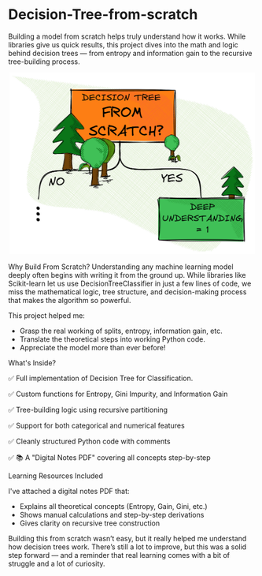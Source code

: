 # Decision-Tree-from-scratch
Building a model from scratch helps truly understand how it works. While libraries give us quick results, this project dives into the math and logic behind decision trees — from entropy and information gain to the recursive tree-building process.

<p align="center">
  <img src="example.png" width="500"/>
</p>

 Why Build From Scratch?
Understanding any machine learning model deeply often begins with writing it from the ground up. While libraries like Scikit-learn let us use DecisionTreeClassifier in just a few lines of code, we miss the mathematical logic, tree structure, and decision-making process that makes the algorithm so powerful.

This project helped me:

* Grasp the real working of splits, entropy, information gain, etc.
* Translate the theoretical steps into working Python code.
* Appreciate the model more than ever before!
  
What's Inside?

✅ Full implementation of Decision Tree for Classification.

✅ Custom functions for Entropy, Gini Impurity, and Information Gain

✅ Tree-building logic using recursive partitioning

✅ Support for both categorical and numerical features

✅ Cleanly structured Python code with comments

✅ 📚 A "Digital Notes PDF" covering all concepts step-by-step

Learning Resources Included

I've attached a digital notes PDF that:

* Explains all theoretical concepts (Entropy, Gain, Gini, etc.)
* Shows manual calculations and step-by-step derivations
* Gives clarity on recursive tree construction
  
Building this from scratch wasn’t easy, but it really helped me understand how decision trees work. There’s still a lot to improve, but this was a solid step forward — and a reminder that real learning comes with a bit of struggle and a lot of curiosity.
